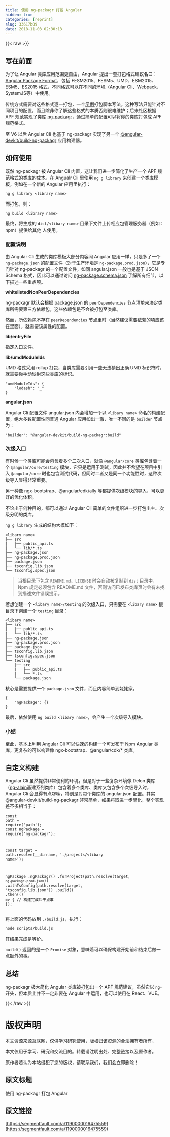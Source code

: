 ```yaml
---
title: 使用 ng-packagr 打包 Angular
hidden: true
categories: [reprint]
slug: 33617b09
date: 2018-11-03 02:30:13
---
```


{{< raw >}}
<h2 id="articleHeader0">&#x5199;&#x5728;&#x524D;&#x9762;</h2><p>&#x4E3A;&#x4E86;&#x8BA9; Angular &#x7C7B;&#x5E93;&#x5E94;&#x7528;&#x8303;&#x56F4;&#x66F4;&#x81EA;&#x7531;&#xFF0C;Angular &#x63D0;&#x51FA;&#x4E00;&#x5957;&#x6253;&#x5305;&#x683C;&#x5F0F;&#x5EFA;&#x8BAE;&#x540D;&#x66F0;&#xFF1A;<a href="https://docs.google.com/document/d/1CZC2rcpxffTDfRDs6p1cfbmKNLA6x5O-NtkJglDaBVs/preview" rel="nofollow noreferrer" target="_blank">Angular Package Format</a>&#xFF0C;&#x5305;&#x62EC; FESM2015&#x3001;FESM5&#x3001;UMD&#x3001;ESM2015&#x3001;ESM5&#x3001;ES2015 &#x683C;&#x5F0F;&#xFF0C;&#x4E0D;&#x540C;&#x683C;&#x5F0F;&#x53EF;&#x4EE5;&#x5728;&#x4E0D;&#x540C;&#x7684;&#x73AF;&#x5883;&#xFF08;Angular Cli&#x3001;Webpack&#x3001;SystemJS&#x7B49;&#xFF09;&#x4E2D;&#x4F7F;&#x7528;&#x3002;</p><p>&#x4F20;&#x7EDF;&#x65B9;&#x5F0F;&#x9700;&#x8981;&#x5BF9;&#x8FD9;&#x4E9B;&#x683C;&#x5F0F;&#x9010;&#x4E00;&#x6253;&#x5305;&#xFF0C;&#x4E00;&#x4E2A;<a href="https://github.com/ng-alain/delon/blob/1.x/build.sh" rel="nofollow noreferrer" target="_blank">&#x793A;&#x4F8B;</a>&#x6253;&#x5305;&#x811A;&#x672C;&#x5199;&#x6CD5;&#x3002;&#x8FD9;&#x79CD;&#x5199;&#x6CD5;&#x53EA;&#x80FD;&#x9488;&#x5BF9;&#x4E0D;&#x540C;&#x9879;&#x76EE;&#x7684;&#x914D;&#x7F6E;&#xFF0C;&#x800C;&#x4E14;&#x9664;&#x975E;&#x4F60;&#x4E86;&#x89E3;&#x8FD9;&#x4E9B;&#x683C;&#x5F0F;&#x7684;&#x672C;&#x8D28;&#x5426;&#x5219;&#x5F88;&#x96BE;&#x7EF4;&#x62A4;&#xFF1B;&#x540E;&#x6765;&#x793E;&#x533A;&#x6839;&#x636E; APF &#x89C4;&#x8303;&#x5B9E;&#x73B0;&#x4E86;&#x7C7B;&#x5E93; <a href="https://github.com/ng-packagr/ng-packagr" rel="nofollow noreferrer" target="_blank">ng-packagr</a>&#xFF0C;&#x901A;&#x8FC7;&#x7B80;&#x5355;&#x7684;&#x914D;&#x7F6E;&#x53EF;&#x4EE5;&#x5C06;&#x4F60;&#x7684;&#x7C7B;&#x5E93;&#x6253;&#x5305;&#x6210; APF &#x89C4;&#x8303;&#x683C;&#x5F0F;&#x3002;</p><p>&#x81F3; V6 &#x4EE5;&#x540E; Angular Cli &#x4E5F;&#x57FA;&#x4E8E; ng-packagr &#x5B9E;&#x73B0;&#x4E86;&#x53E6;&#x4E00;&#x4E2A; <a href="https://github.com/angular/angular-cli/tree/master/packages/angular_devkit/build_ng_packagr" rel="nofollow noreferrer" target="_blank">@angular-devkit/build-ng-packagr</a> &#x5E94;&#x7528;&#x6784;&#x5EFA;&#x5668;&#x3002;</p><h2 id="articleHeader1">&#x5982;&#x4F55;&#x4F7F;&#x7528;</h2><p>&#x65E2;&#x7136; ng-packagr &#x88AB; Angular Cli &#x5185;&#x7F6E;&#xFF0C;&#x8FD9;&#x8BA9;&#x6211;&#x4EEC;&#x8FDB;&#x4E00;&#x6B65;&#x7B80;&#x5316;&#x4E86;&#x751F;&#x4EA7;&#x4E00;&#x4E2A; APF &#x89C4;&#x8303;&#x683C;&#x5F0F;&#x7684;&#x7C7B;&#x5E93;&#x7684;&#x6210;&#x672C;&#x3002;&#x5728; Angualr Cli &#x91CC;&#x4F7F;&#x7528; <code>ng g library</code> &#x6765;&#x521B;&#x5EFA;&#x4E00;&#x4E2A;&#x7C7B;&#x5E93;&#x6A21;&#x677F;&#xFF0C;&#x4F8B;&#x5982;&#x5728;&#x4E00;&#x4E2A;&#x65B0;&#x7684; Angular &#x5E94;&#x7528;&#x91CC;&#x6267;&#x884C;&#xFF1A;</p><div class="widget-codetool" style="display:none"><div class="widget-codetool--inner"><span class="selectCode code-tool" data-toggle="tooltip" data-placement="top" title="" data-original-title="&#x5168;&#x9009;"></span> <span type="button" class="copyCode code-tool" data-toggle="tooltip" data-placement="top" data-clipboard-text="ng g library &lt;library name&gt;" title="" data-original-title="&#x590D;&#x5236;"></span> <span type="button" class="saveToNote code-tool" data-toggle="tooltip" data-placement="top" title="" data-original-title="&#x653E;&#x8FDB;&#x7B14;&#x8BB0;"></span></div></div><pre class="bash hljs"><code class="bash" style="word-break:break-word;white-space:initial">ng g library &lt;library name&gt;</code></pre><p>&#x800C;&#x6253;&#x5305;&#xFF0C;&#x5219;&#xFF1A;</p><div class="widget-codetool" style="display:none"><div class="widget-codetool--inner"><span class="selectCode code-tool" data-toggle="tooltip" data-placement="top" title="" data-original-title="&#x5168;&#x9009;"></span> <span type="button" class="copyCode code-tool" data-toggle="tooltip" data-placement="top" data-clipboard-text="ng build &lt;library name&gt;" title="" data-original-title="&#x590D;&#x5236;"></span> <span type="button" class="saveToNote code-tool" data-toggle="tooltip" data-placement="top" title="" data-original-title="&#x653E;&#x8FDB;&#x7B14;&#x8BB0;"></span></div></div><pre class="bash hljs"><code class="bash" style="word-break:break-word;white-space:initial">ng build &lt;library name&gt;</code></pre><p>&#x6700;&#x7EC8;&#xFF0C;&#x5C06;&#x751F;&#x6210;&#x7684; <code>dist/&lt;libary name&gt;</code> &#x76EE;&#x5F55;&#x4E0B;&#x6587;&#x4EF6;&#x4E0A;&#x4F20;&#x76F8;&#x5E94;&#x5305;&#x7BA1;&#x7406;&#x670D;&#x52A1;&#x5668;&#xFF08;&#x4F8B;&#x5982;&#xFF1A;npm&#xFF09;&#x63D0;&#x4F9B;&#x7ED9;&#x5176;&#x4ED6; &#x4EBA;&#x4F7F;&#x7528;&#x3002;</p><h3 id="articleHeader2">&#x914D;&#x7F6E;&#x8BF4;&#x660E;</h3><p>&#x7531; Angular Cli &#x751F;&#x6210;&#x7684;&#x7C7B;&#x5E93;&#x6A21;&#x677F;&#x5927;&#x90E8;&#x5206;&#x5185;&#x5BB9;&#x540C; Angular &#x5E94;&#x7528;&#x4E00;&#x6837;&#xFF0C;&#x53EA;&#x662F;&#x591A;&#x4E86;&#x4E00;&#x4E2A; <code>ng-package.json</code> &#x7684;&#x914D;&#x7F6E;&#x6587;&#x4EF6;&#xFF08;&#x5BF9;&#x4E8E;&#x751F;&#x4EA7;&#x73AF;&#x5883;&#x662F; <code>ng-package.prod.json</code>&#xFF09;&#xFF0C;&#x5B83;&#x662F;&#x4E13;&#x95E8;&#x9488;&#x5BF9; ng-packagr &#x7684;&#x4E00;&#x4E2A;&#x914D;&#x7F6E;&#x6587;&#x4EF6;&#xFF0C;&#x5982;&#x540C; angular.json &#x4E00;&#x822C;&#x4E5F;&#x662F;&#x57FA;&#x4E8E; JSON Schema &#x683C;&#x5F0F;&#xFF0C;&#x56E0;&#x6B64;&#x53EF;&#x4EE5;&#x901A;&#x8FC7;&#x8BBF;&#x95EE; <a href="https://github.com/ng-packagr/ng-packagr/blob/master/src/ng-package.schema.json" rel="nofollow noreferrer" target="_blank">ng-package.schema.json</a> &#x4E86;&#x89E3;&#x6240;&#x6709;&#x7EC6;&#x8282;&#xFF0C;&#x4EE5;&#x4E0B;&#x63CF;&#x8FF0;&#x4E00;&#x4E9B;&#x91CD;&#x70B9;&#x9879;&#x3002;</p><p><strong>whitelistedNonPeerDependencies</strong></p><p>ng-packagr &#x9ED8;&#x8BA4;&#x4F1A;&#x6839;&#x636E; package.json &#x7684; <code>peerDependencies</code> &#x8282;&#x70B9;&#x6E05;&#x5355;&#x6765;&#x51B3;&#x5B9A;&#x7C7B;&#x5E93;&#x6240;&#x9700;&#x8981;&#x7B2C;&#x4E09;&#x65B9;&#x4F9D;&#x8D56;&#x5305;&#xFF0C;&#x8FD9;&#x4E9B;&#x4F9D;&#x8D56;&#x5305;&#x662F;&#x4E0D;&#x4F1A;&#x88AB;&#x6253;&#x5305;&#x81F3;&#x7C7B;&#x5E93;&#x3002;</p><p>&#x7136;&#x800C;&#xFF0C;&#x6240;&#x4F9D;&#x8D56;&#x5305;&#x4E0D;&#x5B58;&#x5728; <code>peerDependencies</code> &#x8282;&#x70B9;&#x91CC;&#x65F6;&#xFF08;&#x5F53;&#x7136;&#x5EFA;&#x8BAE;&#x9700;&#x8981;&#x4F9D;&#x8D56;&#x7684;&#x9879;&#x5E94;&#x8BE5;&#x5728;&#x91CC;&#x9762;&#xFF09;&#xFF0C;&#x5C31;&#x9700;&#x8981;&#x8BE5;&#x5C5E;&#x6027;&#x7684;&#x914D;&#x7F6E;&#x3002;</p><p><strong>lib/entryFile</strong></p><p>&#x6307;&#x5B9A;&#x5165;&#x53E3;&#x6587;&#x4EF6;&#x3002;</p><p><strong>lib/umdModuleIds</strong></p><p>UMD &#x683C;&#x5F0F;&#x91C7;&#x7528; rollup &#x6253;&#x5305;&#xFF0C;&#x5F53;&#x7C7B;&#x5E93;&#x9700;&#x8981;&#x5F15;&#x7528;&#x4E00;&#x4E9B;&#x65E0;&#x6CD5;&#x731C;&#x51FA;&#x6B63;&#x786E; UMD &#x6807;&#x8BC6;&#x7B26;&#x65F6;&#xFF0C;&#x5C31;&#x9700;&#x8981;&#x4F60;&#x624B;&#x52A8;&#x6620;&#x5C04;&#x8FD9;&#x4E9B;&#x7C7B;&#x5E93;&#x7684;&#x6807;&#x8BC6;&#x3002;</p><div class="widget-codetool" style="display:none"><div class="widget-codetool--inner"><span class="selectCode code-tool" data-toggle="tooltip" data-placement="top" title="" data-original-title="&#x5168;&#x9009;"></span> <span type="button" class="copyCode code-tool" data-toggle="tooltip" data-placement="top" data-clipboard-text="&quot;umdModuleIds&quot;: {
    &quot;lodash&quot;: &quot;_&quot;
}" title="" data-original-title="&#x590D;&#x5236;"></span> <span type="button" class="saveToNote code-tool" data-toggle="tooltip" data-placement="top" title="" data-original-title="&#x653E;&#x8FDB;&#x7B14;&#x8BB0;"></span></div></div><pre class="json hljs"><code class="json"><span class="hljs-string">&quot;umdModuleIds&quot;</span>: {
    <span class="hljs-attr">&quot;lodash&quot;</span>: <span class="hljs-string">&quot;_&quot;</span>
}</code></pre><p><strong>angular.json</strong></p><p>Angular Cli &#x914D;&#x7F6E;&#x6587;&#x4EF6; angular.json &#x5185;&#x4F1A;&#x589E;&#x52A0;&#x4E00;&#x4E2A;&#x4EE5; <code>&lt;libary name&gt;</code> &#x547D;&#x540D;&#x7684;&#x6784;&#x5EFA;&#x914D;&#x7F6E;&#xFF0C;&#x7EDD;&#x5927;&#x591A;&#x6570;&#x914D;&#x7F6E;&#x6027;&#x540C;&#x666E;&#x901A; Angular &#x5E94;&#x7528;&#x5982;&#x51FA;&#x4E00;&#x8F99;&#xFF0C;&#x552F;&#x4E00;&#x4E0D;&#x540C;&#x7684;&#x662F; <code>builder</code> &#x8282;&#x70B9;&#x4E3A;&#xFF1A;</p><div class="widget-codetool" style="display:none"><div class="widget-codetool--inner"><span class="selectCode code-tool" data-toggle="tooltip" data-placement="top" title="" data-original-title="&#x5168;&#x9009;"></span> <span type="button" class="copyCode code-tool" data-toggle="tooltip" data-placement="top" data-clipboard-text="&quot;builder&quot;: &quot;@angular-devkit/build-ng-packagr:build&quot;" title="" data-original-title="&#x590D;&#x5236;"></span> <span type="button" class="saveToNote code-tool" data-toggle="tooltip" data-placement="top" title="" data-original-title="&#x653E;&#x8FDB;&#x7B14;&#x8BB0;"></span></div></div><pre class="json hljs"><code class="json" style="word-break:break-word;white-space:initial"><span class="hljs-string">&quot;builder&quot;</span>: <span class="hljs-string">&quot;@angular-devkit/build-ng-packagr:build&quot;</span></code></pre><h3 id="articleHeader3">&#x6B21;&#x7EA7;&#x5165;&#x53E3;</h3><p>&#x6709;&#x65F6;&#x5019;&#x4E00;&#x4E2A;&#x7C7B;&#x5E93;&#x53EF;&#x80FD;&#x4F1A;&#x5305;&#x542B;&#x7740;&#x591A;&#x4E2A;&#x4E8C;&#x6B21;&#x5165;&#x53E3;&#xFF0C;&#x5C31;&#x50CF; <code>@angular/core</code> &#x7C7B;&#x5E93;&#x5305;&#x542B;&#x7740;&#x4E00;&#x4E2A; <code>@angular/core/testing</code> &#x6A21;&#x5757;&#xFF0C;&#x5B83;&#x53EA;&#x662F;&#x8FD0;&#x7528;&#x4E8E;&#x6D4B;&#x8BD5;&#xFF0C;&#x56E0;&#x6B64;&#x5E76;&#x4E0D;&#x5E0C;&#x671B;&#x5728;&#x9879;&#x76EE;&#x4E2D;&#x5F15;&#x5165; <code>@angular/core</code> &#x65F6;&#x4E5F;&#x5305;&#x542B;&#x6D4B;&#x8BD5;&#x4EE3;&#x7801;&#xFF0C;&#x4F46;&#x540C;&#x65F6;&#x4E8C;&#x8005;&#x53C8;&#x662F;&#x540C;&#x4E00;&#x4E2A;&#x529F;&#x80FD;&#x6027;&#x65F6;&#xFF0C;&#x8FD9;&#x79CD;&#x6B21;&#x7EA7;&#x5BFC;&#x5165;&#x663E;&#x5F97;&#x975E;&#x5E38;&#x91CD;&#x8981;&#x3002;</p><p>&#x53E6;&#x4E00;&#x79CD;&#x50CF; ngx-bootstrap&#x3001;@angular/cdk/ally &#x7B49;&#x90FD;&#x63D0;&#x4F9B;&#x6B21;&#x7EA7;&#x6A21;&#x5757;&#x7684;&#x5BFC;&#x5165;&#xFF0C;&#x53EF;&#x4EE5;&#x66F4;&#x597D;&#x7684;&#x4F18;&#x5316;&#x4F53;&#x79EF;&#x3002;</p><p>&#x4E0D;&#x8BBA;&#x51FA;&#x4E8E;&#x4F55;&#x79CD;&#x76EE;&#x7684;&#xFF0C;&#x90FD;&#x53EF;&#x4EE5;&#x901A;&#x8FC7; Angular Cli &#x7B80;&#x5355;&#x7684;&#x6587;&#x4EF6;&#x7EC4;&#x7EC7;&#x8FDB;&#x4E00;&#x6B65;&#x6253;&#x5305;&#x51FA;&#x4E3B;&#x3001;&#x6B21;&#x7EA7;&#x5206;&#x660E;&#x7684;&#x7C7B;&#x5E93;&#x3002;</p><p><code>ng g library</code> &#x751F;&#x6210;&#x7684;&#x7ED3;&#x6784;&#x5927;&#x6982;&#x5982;&#x4E0B;&#xFF1A;</p><div class="widget-codetool" style="display:none"><div class="widget-codetool--inner"><span class="selectCode code-tool" data-toggle="tooltip" data-placement="top" title="" data-original-title="&#x5168;&#x9009;"></span> <span type="button" class="copyCode code-tool" data-toggle="tooltip" data-placement="top" data-clipboard-text="&lt;libary name&gt;
&#x251C;&#x2500;&#x2500; src
|   &#x251C;&#x2500;&#x2500; public_api.ts
|   &#x2514;&#x2500;&#x2500; lib/*.ts
&#x251C;&#x2500;&#x2500; ng-package.json
&#x251C;&#x2500;&#x2500; ng-package.prod.json
&#x251C;&#x2500;&#x2500; package.json
&#x251C;&#x2500;&#x2500; tsconfig.lib.json
&#x2514;&#x2500;&#x2500; tsconfig.spec.json" title="" data-original-title="&#x590D;&#x5236;"></span> <span type="button" class="saveToNote code-tool" data-toggle="tooltip" data-placement="top" title="" data-original-title="&#x653E;&#x8FDB;&#x7B14;&#x8BB0;"></span></div></div><pre class="hljs crystal"><code>&lt;libary name&gt;
&#x251C;&#x2500;&#x2500; src
|   &#x251C;&#x2500;&#x2500; public_api.ts
|   &#x2514;&#x2500;&#x2500; <span class="hljs-class"><span class="hljs-keyword">lib</span>/*.<span class="hljs-title">ts</span></span>
&#x251C;&#x2500;&#x2500; ng-package.json
&#x251C;&#x2500;&#x2500; ng-package.prod.json
&#x251C;&#x2500;&#x2500; package.json
&#x251C;&#x2500;&#x2500; tsconfig.<span class="hljs-keyword">lib</span>.json
&#x2514;&#x2500;&#x2500; tsconfig.spec.json</code></pre><blockquote>&#x5F53;&#x6839;&#x76EE;&#x5F55;&#x4E0B;&#x5305;&#x542B; <code>README.md</code>&#x3001;<code>LICENSE</code> &#x65F6;&#x4F1A;&#x81EA;&#x52A8;&#x88AB;&#x590D;&#x5236;&#x5230; <code>dist</code> &#x76EE;&#x5F55;&#x4E2D;&#xFF0C;Npm &#x89C4;&#x5B9A;&#x5FC5;&#x987B;&#x5305;&#x542B; README.md &#x6587;&#x4EF6;&#xFF0C;&#x5426;&#x5219;&#x8BBF;&#x95EE;&#x5DF2;&#x53D1;&#x5E03;&#x7C7B;&#x5E93;&#x9875;&#x65F6;&#x4F1A;&#x6709;&#x672A;&#x627E;&#x5230;&#x63CF;&#x8FF0;&#x6587;&#x4EF6;&#x9519;&#x8BEF;&#x63D0;&#x793A;&#x3002;</blockquote><p>&#x82E5;&#x60F3;&#x521B;&#x5EFA;&#x4E00;&#x4E2A; <code>&lt;libary name&gt;/testing</code> &#x7684;&#x6B21;&#x7EA7;&#x5165;&#x53E3;&#xFF0C;&#x53EA;&#x9700;&#x8981;&#x5728; <code>&lt;libary name&gt;</code> &#x6839;&#x76EE;&#x5F55;&#x4E0B;&#x521B;&#x5EFA;&#x4E00;&#x4E2A; <code>testing</code> &#x76EE;&#x5F55;&#xFF1A;</p><div class="widget-codetool" style="display:none"><div class="widget-codetool--inner"><span class="selectCode code-tool" data-toggle="tooltip" data-placement="top" title="" data-original-title="&#x5168;&#x9009;"></span> <span type="button" class="copyCode code-tool" data-toggle="tooltip" data-placement="top" data-clipboard-text="&lt;libary name&gt;
&#x251C;&#x2500;&#x2500; src
|   &#x251C;&#x2500;&#x2500; public_api.ts
|   &#x2514;&#x2500;&#x2500; lib/*.ts
&#x251C;&#x2500;&#x2500; ng-package.json
&#x251C;&#x2500;&#x2500; ng-package.prod.json
&#x251C;&#x2500;&#x2500; package.json
&#x251C;&#x2500;&#x2500; tsconfig.lib.json
&#x251C;&#x2500;&#x2500; tsconfig.spec.json
&#x2514;&#x2500;&#x2500; testing
    &#x251C;&#x2500;&#x2500; src
    |   &#x251C;&#x2500;&#x2500; public_api.ts
    |   &#x2514;&#x2500;&#x2500; *.ts
    &#x2514;&#x2500;&#x2500; package.json" title="" data-original-title="&#x590D;&#x5236;"></span> <span type="button" class="saveToNote code-tool" data-toggle="tooltip" data-placement="top" title="" data-original-title="&#x653E;&#x8FDB;&#x7B14;&#x8BB0;"></span></div></div><pre class="hljs crystal"><code>&lt;libary name&gt;
&#x251C;&#x2500;&#x2500; src
|   &#x251C;&#x2500;&#x2500; public_api.ts
|   &#x2514;&#x2500;&#x2500; <span class="hljs-class"><span class="hljs-keyword">lib</span>/*.<span class="hljs-title">ts</span></span>
&#x251C;&#x2500;&#x2500; ng-package.json
&#x251C;&#x2500;&#x2500; ng-package.prod.json
&#x251C;&#x2500;&#x2500; package.json
&#x251C;&#x2500;&#x2500; tsconfig.<span class="hljs-keyword">lib</span>.json
&#x251C;&#x2500;&#x2500; tsconfig.spec.json
&#x2514;&#x2500;&#x2500; testing
    &#x251C;&#x2500;&#x2500; src
    |   &#x251C;&#x2500;&#x2500; public_api.ts
    |   &#x2514;&#x2500;&#x2500; *.ts
    &#x2514;&#x2500;&#x2500; package.json</code></pre><p>&#x6838;&#x5FC3;&#x662F;&#x9700;&#x8981;&#x63D0;&#x4F9B;&#x4E00;&#x4E2A; <code>package.json</code> &#x6587;&#x4EF6;&#xFF0C;&#x800C;&#x4E14;&#x5185;&#x5BB9;&#x7B80;&#x5355;&#x5230;&#x59E5;&#x59E5;&#x5BB6;&#x3002;</p><div class="widget-codetool" style="display:none"><div class="widget-codetool--inner"><span class="selectCode code-tool" data-toggle="tooltip" data-placement="top" title="" data-original-title="&#x5168;&#x9009;"></span> <span type="button" class="copyCode code-tool" data-toggle="tooltip" data-placement="top" data-clipboard-text="{
    &quot;ngPackage&quot;: {}
}" title="" data-original-title="&#x590D;&#x5236;"></span> <span type="button" class="saveToNote code-tool" data-toggle="tooltip" data-placement="top" title="" data-original-title="&#x653E;&#x8FDB;&#x7B14;&#x8BB0;"></span></div></div><pre class="json hljs"><code class="json">{
    <span class="hljs-attr">&quot;ngPackage&quot;</span>: {}
}</code></pre><p>&#x6700;&#x540E;&#xFF0C;&#x4F9D;&#x7136;&#x4F7F;&#x7528; <code>ng build &lt;libary name&gt;</code>&#xFF0C;&#x4F1A;&#x4EA7;&#x751F;&#x4E00;&#x4E2A;&#x6B21;&#x7EA7;&#x5BFC;&#x5165;&#x6A21;&#x5757;&#x3002;</p><h3 id="articleHeader4">&#x5C0F;&#x7ED3;</h3><p>&#x81F3;&#x6B64;&#xFF0C;&#x57FA;&#x672C;&#x4E0A;&#x5229;&#x7528; Angular Cli &#x53EF;&#x4EE5;&#x5FEB;&#x901F;&#x7684;&#x6784;&#x5EFA;&#x4E00;&#x4E2A;&#x53EF;&#x53D1;&#x5E03;&#x4E8E; Npm Angular &#x7C7B;&#x5E93;&#xFF0C;&#x66F4;&#x590D;&#x6742;&#x7684;&#x53EF;&#x4EE5;&#x6784;&#x5EFA;&#x50CF; ngx-bootstrap&#x3001;@angular/cdk/* &#x7C7B;&#x5E93;&#x3002;</p><h2 id="articleHeader5">&#x81EA;&#x5B9A;&#x4E49;&#x6784;&#x5EFA;</h2><p>Angular Cli &#x867D;&#x7136;&#x63D0;&#x4F9B;&#x975E;&#x5E38;&#x4FBF;&#x5229;&#x7684;&#x73AF;&#x5883;&#xFF0C;&#x4F46;&#x662F;&#x5BF9;&#x4E8E;&#x4E00;&#x4E9B;&#x590D;&#x6742;&#x73AF;&#x5883;&#x50CF; Delon &#x7C7B;&#x5E93;&#xFF08;<a href="https://ng-alain.com/" rel="nofollow noreferrer" target="_blank">ng-alain</a>&#x57FA;&#x5EFA;&#x7CFB;&#x5217;&#x7C7B;&#x5E93;&#xFF09;&#x5305;&#x542B;&#x7740;&#x591A;&#x4E2A;&#x7C7B;&#x5E93;&#x3001;&#x7C7B;&#x5E93;&#x53C8;&#x5305;&#x542B;&#x591A;&#x4E2A;&#x6B21;&#x7EA7;&#x5BFC;&#x5165;&#x65F6;&#xFF0C;Angular Cli &#x4F1A;&#x663E;&#x5F97;&#x6709;&#x70B9;&#x5570;&#x55E6;&#xFF0C;&#x7279;&#x522B;&#x662F;&#x5BF9;&#x6BCF;&#x4E2A;&#x7C7B;&#x5E93;&#x7684; angular.json &#x914D;&#x7F6E;&#x3002;&#x5176;&#x5B9E; @angular-devkit/build-ng-packagr &#x975E;&#x5E38;&#x7B80;&#x5355;&#xFF0C;&#x5982;&#x679C;&#x5C06;&#x53D6;&#x8FDB;&#x4E00;&#x6B65;&#x7B80;&#x5316;&#xFF0C;&#x6574;&#x4E2A;&#x5B9E;&#x73B0;&#x5DEE;&#x4E0D;&#x591A;&#x76F8;&#x5F53;&#x4E8E;&#xFF1A;</p><div class="widget-codetool" style="display:none"><div class="widget-codetool--inner"><span class="selectCode code-tool" data-toggle="tooltip" data-placement="top" title="" data-original-title="&#x5168;&#x9009;"></span> <span type="button" class="copyCode code-tool" data-toggle="tooltip" data-placement="top" data-clipboard-text="const path = require(&apos;path&apos;);
const ngPackage = require(&apos;ng-packagr&apos;);

const target = path.resolve(__dirname, &apos;./projects/&lt;libary name&gt;&apos;);

ngPackage
  .ngPackagr()
  .forProject(path.resolve(target, `ng-package.prod.json`))
  .withTsConfig(path.resolve(target, &apos;tsconfig.lib.json&apos;))
  .build()
  .then(() =&gt; {
      // &#x6784;&#x5EFA;&#x5B8C;&#x6210;&#x540E;&#x5E72;&#x70B9;&#x4E8B;
  });" title="" data-original-title="&#x590D;&#x5236;"></span> <span type="button" class="saveToNote code-tool" data-toggle="tooltip" data-placement="top" title="" data-original-title="&#x653E;&#x8FDB;&#x7B14;&#x8BB0;"></span></div></div><pre class="javascript hljs"><code class="js"><span class="hljs-keyword">const</span> path = <span class="hljs-built_in">require</span>(<span class="hljs-string">&apos;path&apos;</span>);
<span class="hljs-keyword">const</span> ngPackage = <span class="hljs-built_in">require</span>(<span class="hljs-string">&apos;ng-packagr&apos;</span>);

<span class="hljs-keyword">const</span> target = path.resolve(__dirname, <span class="hljs-string">&apos;./projects/&lt;libary name&gt;&apos;</span>);

ngPackage
  .ngPackagr()
  .forProject(path.resolve(target, <span class="hljs-string">`ng-package.prod.json`</span>))
  .withTsConfig(path.resolve(target, <span class="hljs-string">&apos;tsconfig.lib.json&apos;</span>))
  .build()
  .then(<span class="hljs-function"><span class="hljs-params">()</span> =&gt;</span> {
      <span class="hljs-comment">// &#x6784;&#x5EFA;&#x5B8C;&#x6210;&#x540E;&#x5E72;&#x70B9;&#x4E8B;</span>
  });</code></pre><p>&#x5C06;&#x4E0A;&#x9762;&#x7684;&#x4EE3;&#x7801;&#x653E;&#x5230; <code>./build.js</code>&#xFF0C;&#x6267;&#x884C;&#xFF1A;</p><div class="widget-codetool" style="display:none"><div class="widget-codetool--inner"><span class="selectCode code-tool" data-toggle="tooltip" data-placement="top" title="" data-original-title="&#x5168;&#x9009;"></span> <span type="button" class="copyCode code-tool" data-toggle="tooltip" data-placement="top" data-clipboard-text="node scripts/build.js" title="" data-original-title="&#x590D;&#x5236;"></span> <span type="button" class="saveToNote code-tool" data-toggle="tooltip" data-placement="top" title="" data-original-title="&#x653E;&#x8FDB;&#x7B14;&#x8BB0;"></span></div></div><pre class="bash hljs"><code class="bash" style="word-break:break-word;white-space:initial">node scripts/build.js</code></pre><p>&#x5176;&#x7ED3;&#x679C;&#x5B8C;&#x6210;&#x662F;&#x7B49;&#x4EF7;&#x3002;</p><p><code>build()</code> &#x8FD4;&#x56DE;&#x7684;&#x662F;&#x4E00;&#x4E2A; <code>Promise</code> &#x5BF9;&#x8C61;&#xFF0C;&#x610F;&#x5473;&#x7740;&#x53EF;&#x4EE5;&#x786E;&#x4FDD;&#x6784;&#x5EFA;&#x5F00;&#x59CB;&#x524D;&#x548C;&#x7ED3;&#x675F;&#x540E;&#x505A;&#x4E00;&#x70B9;&#x989D;&#x5916;&#x7684;&#x4E8B;&#x3002;</p><h2 id="articleHeader6">&#x603B;&#x7ED3;</h2><p>ng-packagr &#x6781;&#x5927;&#x7B80;&#x5316; Angular &#x7C7B;&#x5E93;&#x88AB;&#x6253;&#x5305;&#x51FA;&#x4E00;&#x4E2A; APF &#x89C4;&#x8303;&#x5EFA;&#x8BAE;&#xFF0C;&#x867D;&#x7136;&#x5B83;&#x4EE5; <code>ng-</code> &#x5F00;&#x5934;&#xFF0C;&#x4F46;&#x672C;&#x8D28;&#x4E0A;&#x5E76;&#x4E0D;&#x4E00;&#x5B9A;&#x975E;&#x8981;&#x5728; Angular &#x4E2D;&#x8FD0;&#x7528;&#xFF0C;&#x4E5F;&#x53EF;&#x4EE5;&#x4F7F;&#x7528;&#x5728; React&#x3001;VUE&#x3002;</p>
{{< /raw >}}

# 版权声明
本文资源来源互联网，仅供学习研究使用，版权归该资源的合法拥有者所有，

本文仅用于学习、研究和交流目的。转载请注明出处、完整链接以及原作者。 

原作者若认为本站侵犯了您的版权，请联系我们，我们会立即删除！

## 原文标题
使用 ng-packagr 打包 Angular

## 原文链接
[https://segmentfault.com/a/1190000016475559](https://segmentfault.com/a/1190000016475559)

